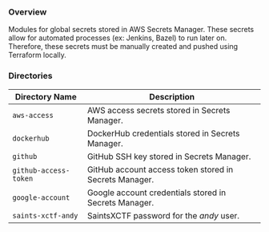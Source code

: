 ### Overview

Modules for global secrets stored in AWS Secrets Manager.  These secrets allow for automated processes 
(ex: Jenkins, Bazel) to run later on.  Therefore, these secrets must be manually created and pushed using 
Terraform locally.

### Directories

| Directory Name        | Description                                                                 |
|-----------------------|-----------------------------------------------------------------------------|
| `aws-access`          | AWS access secrets stored in Secrets Manager.                               |
| `dockerhub`           | DockerHub credentials stored in Secrets Manager.                            |
| `github`              | GitHub SSH key stored in Secrets Manager.                                   |
| `github-access-token` | GitHub account access token stored in Secrets Manager.                      |
| `google-account`      | Google account credentials stored in Secrets Manager.                       |
| `saints-xctf-andy`    | SaintsXCTF password for the *andy* user.                                    |